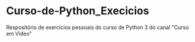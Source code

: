 # Curso-de-Python_Execicios
 Respositório de exercícios pessoais do curso de Python 3 do canal "Curso em Vídeo"
